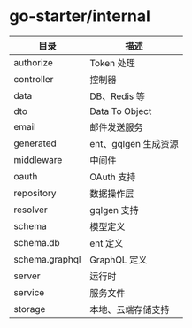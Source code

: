 # go-starter/internal

| 目录           | 描述                 |
| -------------- | -------------------- |
| authorize      | Token 处理           |
| controller    | 控制器               |
| data           | DB、Redis 等         |
| dto            | Data To Object       |
| email          | 邮件发送服务         |
| generated      | ent、gqlgen 生成资源 |
| middleware    | 中间件               |
| oauth          | OAuth 支持           |
| repository   | 数据操作层           |
| resolver       | gqlgen 支持          |
| schema         | 模型定义             |
| schema.db      | ent 定义             |
| schema.graphql | GraphQL 定义         |
| server         | 运行时               |
| service       | 服务文件             |
| storage        | 本地、云端存储支持   |
